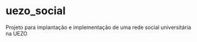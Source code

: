 uezo_social
===========

Projeto para implantação e implementação de uma rede social universitária na UEZO 
